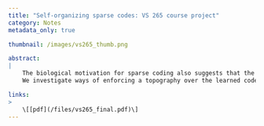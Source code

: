 ```yaml
---
title: "Self-organizing sparse codes: VS 265 course project"
category: Notes
metadata_only: true

thumbnail: /images/vs265_thumb.png

abstract:
|
    The biological motivation for sparse coding also suggests that the learned receptive field elements should be organized spatially.
    We investigate ways of enforcing a topography over the learned codes in a locally self-organizing map approach.

links:
>
    \[[pdf](/files/vs265_final.pdf)\]
---
```

